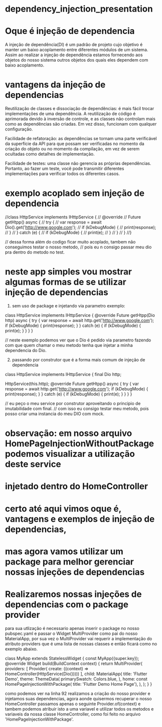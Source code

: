 # dependency_injection_presentation

# Oque é injeção de dependencia

A injeção de dependência(DI) é um padrão de projeto cujo objetivo é manter um baixo acoplamento 
entre diferentes módulos de um sistema. Assim ao realizar a injeção de dependência estamos fornecendo 
aos objetos do nosso sistema outros objetos dos quais eles dependem com baixo acoplamento.


# vantagens da injeção de dependencias

Reutilização de classes e dissociação de dependências: é mais fácil trocar implementações de uma dependência. 
A reutilização de código é aprimorada devido à inversão de controle, e as classes não controlam mais como 
as dependências são criadas. Em vez disso, funcionam com qualquer configuração.

Facilidade de refatoração: as dependências se tornam uma parte verificável da superfície da API para que 
possam ser verificadas no momento da criação do objeto ou no momento da compilação, em vez de serem ocultadas 
como detalhes de implementação.

Facilidade de testes: uma classe não gerencia as próprias dependências. Portanto, ao fazer um teste, 
você pode transmitir diferentes implementações para verificar todos os diferentes casos.

# exemplo acoplado sem injeção de dependencia

//class HttpService implements IHttpService {
//  @override
//  Future<void> getHtpp() async {
//    try {
//      var response = await Dio().get('http://www.google.com');
//      if (kDebugMode) {
//        print(response);
//      }
//    } catch (e) {
//     if (kDebugMode) {
//        print(e);
//      }
//    }
//  }
//}

// dessa forma além do codigo ficar muito acoplado, tambem não conseguimos testar o nosso metodo,
// pois eu n consigo passar meu dio pra dentro do metodo no test.


# neste app simples vou mostrar algumas formas de se utilizar injeção de dependencias

1. sem uso de package e injetando via parametro
exemplo: 

class HttpService implements IHttpService {
  @override
  Future<void> getHtpp(Dio http) async {
    try {
      var response = await http.get('http://www.google.com');
      if (kDebugMode) {
        print(response);
      }
    } catch (e) {
      if (kDebugMode) {
        print(e);
      }
    }
  }
}

// neste exemplo podemos ver que o Dio é pedido via parametro fazendo com que quem chamar o meu metodo
tenha que injetar a minha dependencia do Dio.

2. passando por construtor que é a forma mais comum de injeção de dependencia

class HttpService implements IHttpService {
  final Dio http;

  HttpService(this.http);
  @override
  Future<void> getHtpp() async {
    try {
      var response = await http.get('http://www.google.com');
      if (kDebugMode) {
        print(response);
      }
    } catch (e) {
      if (kDebugMode) {
        print(e);
      }
    }
  }
}

// eu peço o meu service por construtor aproveitando o principio de imutabilidade com final.
// com isso eu consigo testar meu metodo, pois posso criar uma instancia do meu DIO com mock.

# observação: em nosso arquivo HomePageInjectionWithoutPackage podemos visualizar a utilização deste service 
# injetado dentro do HomeController

 

# certo até aqui vimos oque é, vantagens e exemplos de injeção de dependencias,
# mas agora vamos utilizar um package para melhor gerenciar nossas injeções de dependencias

# Realizaremos nossas injeções de dependencias com o package provider

para sua utlização é necessario apenas inserir o package no nosso pubspec.yaml e
passar o Widget MultiProvider como pai do nosso MaterialApp, por sua vez o MultiProvider
vai requerir a implementação do atributo providers que é uma lista de nossas classes
e então ficará como no exemplo abaixo.

class MyApp extends StatelessWidget {
  const MyApp({super.key});
  @override
  Widget build(BuildContext context) {
    return MultiProvider(
      providers: [
        Provider<HomeController>(
            create: ((context) => HomeController(HttpService(Dio()))))
      ],
      child: MaterialApp(
        title: 'Flutter Demo',
        theme: ThemeData(
          primarySwatch: Colors.blue,
        ),
        home: const HomePageInjectionWithPackage(
            title: 'Flutter Demo Home Page'),
      ),
    );
  }
}

como podemos ver na linha 92 realizamos a criação do nosso provider<HomeController>
e injetamos suas dependencias, agora aonde quisermos recuperar o nosso HomeController
passamos apenas o seguinte Provider.of<HomeController>(context) e tambem podemos atribuir
isto a uma variavel e utilizar todos os metodos e variaveis da nossa classe HomeController,
como foi feito no arquivo 'HomePageInjectionWithPackage'.
